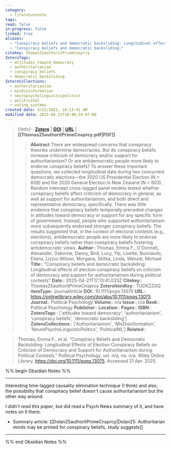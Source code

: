 ```yaml
---
category:
  - literaturenote
tags: 
read: false
in-progress: false
linked: true
aliases:
  - "Conspiracy beliefs and democratic backsliding: Longitudinal effects of election conspiracy beliefs on criticism of democracy and support for authoritarianism during political contests"
  - "Conspiracy beliefs and democratic backsliding:"
citekey: Thomas25authoritPrimeCnsprcy
ZoteroTags:
  - attitudes_toward_democracy
  - authoritarianism
  - conspiracy_beliefs
  - democratic_backsliding
ZoteroCollections:
  - authoritarianism
  - misdisinformation
  - neuropsycholinguisticpolitics
  - politicalml
  - voting_systems
created date: 4/21/2025, 10:13:41 AM
modified date: 2025-04-21T10:48:34-07:00
---
```


> [!info]- &nbsp;[**Zotero**](zotero://select/library/items/TUDKZZGQ)  | [**DOI**](https://doi.org/10.1111/pops.13075) | [**URL**](https://onlinelibrary.wiley.com/doi/abs/10.1111/pops.13075) | **[[Thomas25authoritPrimeCnsprcy.pdf|PDF]]**
>> **Abstract**
> There are widespread concerns that conspiracy theories undermine democracies. But do conspiracy beliefs increase criticism of democracy and/or support for authoritarianism? Or are antidemocratic people more likely to endorse conspiracy beliefs? To answer these important questions, we collected longitudinal data during two concurrent democratic elections—the 2020 US Presidential Election (N = 609) and the 2020 General Election in New Zealand (N = 603). Random intercept cross-lagged panel models tested whether conspiracy beliefs affect criticism of democracy in general, as well as support for authoritarianism, and both direct and representative democracy, specifically. There was little evidence that conspiracy beliefs temporally preceded changes in attitudes toward democracy or support for any specific form of government. Instead, people who supported authoritarianism more subsequently endorsed stronger conspiracy beliefs. The results suggested that, in the context of electoral contests (e.g., elections), antidemocratic people are more likely to endorse conspiracy beliefs rather than conspiracy beliefs fostering antidemocratic views.
> > **Author**:: Thomas, Emma F.,  O'Donnell, Alexander,  Osborne, Danny,  Bird, Lucy,  Yip, Lisette,  Buonaiuto, Eliana,  Lizzio-Wilson, Morgana,  Skitka, Linda,  Wenzel, Michael
> **Title**:: "Conspiracy beliefs and democratic backsliding: Longitudinal effects of election conspiracy beliefs on criticism of democracy and support for authoritarianism during political contests"
> **Date**:: 2025-04-21T17:13:41.033Z
> **Citekey**:: Thomas25authoritPrimeCnsprcy
> **ZoteroItemKey**:: TUDKZZGQ
> **itemType**:: journalArticle
> **DOI**:: 10.1111/pops.13075
> **URL**:: https://onlinelibrary.wiley.com/doi/abs/10.1111/pops.13075
> **Journal**:: Political Psychology
> **Volume**:: n/a
> **Issue**:: n/a
> **Book**:: Political Psychology
> **Publisher**:: 
> **Location**:: 
> **Pages**:: 
> **ISBN**:: 
> **ZoteroTags**:: ['attitudes toward democracy', 'authoritarianism', 'conspiracy beliefs', 'democratic backsliding']
> **ZoteroCollections**:: ['Authoritarianism', 'MisDisinformation', 'NeuroPsychoLinguisticPolitics', 'PoliticalML']
> **Related**::

>  Thomas, Emma F., et al. “Conspiracy Beliefs and Democratic Backsliding: Longitudinal Effects of Election Conspiracy Beliefs on Criticism of Democracy and Support for Authoritarianism during Political Contests.” Political Psychology, vol. n/a, no. n/a. Wiley Online Library, https://doi.org/10.1111/pops.13075. Accessed 21 Apr. 2025.

%% begin Obsidian Notes %%
___
Interesting time-lagged causality elimination technique (I think) and also, the possibility that conspiracy belief doesn't cause authoritarianism but the other way around. 

*I didn't read this paper*, but did read a Psych News summary of it, and have notes on it there:

- Summary article: [[Dolan25authoritPrimeCnsprcy|Dolan25: Authoritarian minds may be primed for conspiracy beliefs, study suggests]] 
___
%% end Obsidian Notes %%
